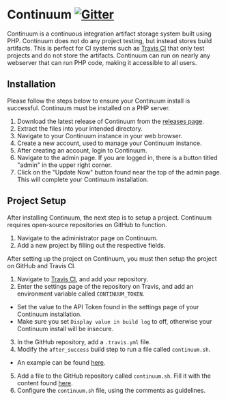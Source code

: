 # Continuum [![Gitter](https://img.shields.io/badge/chat-on_gitter-3F51B5.svg?style=flat-square)](https://gitter.im/flibiowebcontinuum/discussion)

Continuum is a continuous integration artifact storage system built using PHP. Continuum does not do any project testing, but instead stores build artifacts. This is perfect for CI systems such as [Travis CI](https://travis-ci.org) that only test projects and do not store the artifacts. Continuum can run on nearly any webserver that can run PHP code, making it accessible to all users.

## Installation

Please follow the steps below to ensure your Continuum install is successful. Continuum must be installed on a PHP server.

1. Download the latest release of Continuum from the [releases page](https://github.com/FlibioWeb/Continuum/releases/latest).
2. Extract the files into your intended directory.
3. Navigate to your Continuum instance in your web browser.
4. Create a new account, used to manage your Continuum instance.
5. After creating an account, login to Continuum.
6. Navigate to the admin page. If you are logged in, there is a button titled "admin" in the upper right corner.
7. Click on the "Update Now" button found near the top of the admin page. This will complete your Continuum installation.

## Project Setup

After installing Continuum, the next step is to setup a project. Continuum requires open-source repositories on GitHub to function.

1. Navigate to the administrator page on Continuum.
2. Add a new project by filling out the respective fields.

After setting up the project on Continuum, you must then setup the project on GitHub and Travis CI.

1. Navigate to [Travis CI](https://travis-ci.org/), and add your repository.
2. Enter the settings page of the repository on Travis, and add an environment variable called `CONTINUUM_TOKEN`.
 - Set the value to the API Token found in the settings page of your Continuum installation. 
 - Make sure you set `Display value in build log` to off, otherwise your Continuum install will be insecure.
3. In the GitHub repository, add a `.travis.yml` file.
4. Modify the `after_success` build step to run a file called `continuum.sh`.
 - An example can be found [here](https://gist.github.com/Flibio/1a34a9e0260fb982b65f30fb0921e3f1#file-travis-yml-L3-L5).
5. Add a file to the GitHub repository called `continuum.sh`. Fill it with the content found [here](https://gist.github.com/Flibio/1a34a9e0260fb982b65f30fb0921e3f1#file-continuum-sh).
6. Configure the `continuum.sh` file, using the comments as guidelines.
